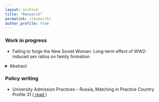 ```yaml
---
layout: archive
title: "Research"
permalink: /research/
author_profile: true
---
```


### Work in progress

 * Failing to forge the New Soviet Woman: Long-term effect of WW2-induced sex ratios on family formation
  <details>
  <summary>Abstract</summary>
  <br>
  <blockquote style="text-align: justify;">
     Does male scarcity empower women, or, conversely, push them to become more dependent and conform to traditional gender roles? Drawing on the episode of extreme male scarcity caused by 27 million Soviet casualties during WWII, I find that male scarcity decreases women's bargaining power in the marriage market, leading to a long-term rise in conservative gender attitudes and willingness to create a family. Based on exogenous local within-region variation in the military deaths, I identify a causal effect of a 10 percentage-point increase in female share leading to a 3.3 percentage-point increase in the share of married females today. Using survey data, I document that in historically more male-scarce localities modern-day respondents are 11 percentage points more likely to find marriage important and 20 to 40 percentage points more likely to believe in conservative gender roles in the family. To reconcile these results with the literature, I show that the effect of sex ratio skewness is more pronounced in districts where females were already a part of the labor force before the war. Overall, I show how male scarcity, when female labor force participation is high to start with, leads to more conservative and family-oriented societal norms.
  </blockquote>
</details>

   

### Policy writing

 * University Admission Practices – Russia, Matching in Practice Country Profile 31 (<a href="https://www.matching-in-practice.eu/university-admission-practices-russia/"> read </a>)

